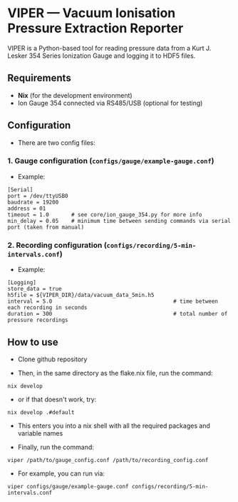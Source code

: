 # VIPER — Vacuum Ionisation Pressure Extraction Reporter

VIPER is a Python-based tool for reading pressure data from a Kurt J. Lesker 354 Series Ionization Gauge and logging it to HDF5 files.

## Requirements

- **Nix** (for the development environment)
- Ion Gauge 354 connected via RS485/USB (optional for testing)

## Configuration

- There are two config files:

### 1. Gauge configuration (```configs/gauge/example-gauge.conf```)  

- Example:

```
[Serial]
port = /dev/ttyUSB0
baudrate = 19200
address = 01
timeout = 1.0       # see core/ion_gauge_354.py for more info
min_delay = 0.05    # minimum time between sending commands via serial port (taken from manual)
```

### 2. Recording configuration (```configs/recording/5-min-intervals.conf```)

- Example:

```
[Logging]
store_data = true
h5file = ${VIPER_DIR}/data/vacuum_data_5min.h5
interval = 5.0                                      # time between each recording in seconds
duration = 300                                      # total number of pressure recordings
```

## How to use

- Clone github repository

- Then, in the same directory as the flake.nix file, run the command:

```
nix develop
```

- or if that doesn't work, try:

```
nix develop .#default
```

- This enters you into a nix shell with all the required packages and variable names

- Finally, run the command:

```
viper /path/to/gauge_config.conf /path/to/recording_config.conf
```

- For example, you can run via:

```
viper configs/gauge/example-gauge.conf configs/recording/5-min-intervals.conf
```
